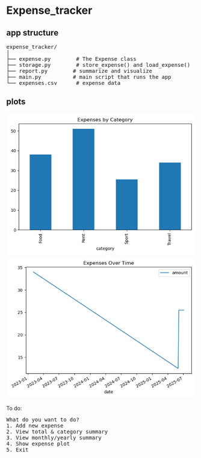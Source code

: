 # Expense_tracker 

## app structure 
<pre lang="markdown">
expense_tracker/
│
├── expense.py        # The Expense class
├── storage.py        # store_expense() and load_expense()
├── report.py        # summarize and visualize
├── main.py          # main script that runs the app
└── expenses.csv      # expense data
</pre>

## plots

![expenses_by_category](plots/expenses_by_category.png)
![expenses_over_time](plots/expenses_over_time.png)


To do: 
<pre lang="markdown">
What do you want to do?
1. Add new expense
2. View total & category summary
3. View monthly/yearly summary
4. Show expense plot
5. Exit
</pre>
